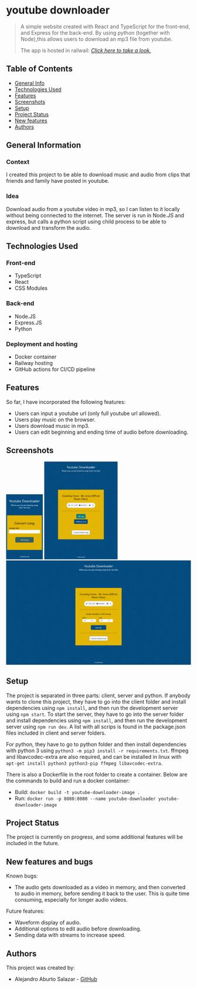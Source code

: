 # youtube downloader
> A simple website created with React and TypeScript for the front-end, and Express for the back-end. By using python (together with Node),this allows users to download an mp3 file from youtube.
>
> The app is hosted in railwail: [_Click here to take a look._](https://youtube-downloader.up.railway.app/)

## Table of Contents
* [General Info](#general-information)
* [Technologies Used](#technologies-used)
* [Features](#features)
* [Screenshots](#screenshots)
* [Setup](#setup)
* [Project Status](#project-status)
* [New features](#new-features)
* [Authors](#authors)


## General Information
### Context
I created this project to be able to download music and audio from clips that friends and family have posted in youtube.

### Idea
Download audio from a youtube video in mp3, so I can listen to it locally without being connected to the internet. The server is run in Node.JS and express, but calls a python script using child process to be able to download and transform the audio.

## Technologies Used
### Front-end
- TypeScript
- React
- CSS Modules

### Back-end
- Node.JS
- Express.JS
- Python

### Deployment and hosting
- Docker container
- Railway hosting
- GitHub actions for CI/CD pipeline


## Features
So far, I have incorporated the following features:
- Users can input a youtube url (only full youtube url allowed).
- Users play music on the browser.
- Users download music in mp3.
- Users can edit beginning and ending time of audio before downloading.


## Screenshots
<img src="./screenshots/mobile.png" width="100">
<img src="./screenshots/tablet.png" width="200">
<img src="./screenshots/laptop.png" width="600">


## Setup
The project is separated in three parts: client, server and python. If anybody wants to clone this project, they have to go into the client folder and install dependencies using `npm install`, and then run the development server using `npm start`. To start the server, they have to go into the server folder and install dependencies using `npm install`, and then run the development server using `npm run dev`. A list with all scrips is found in the package.json files included in client and server folders.

For python, they have to go to python folder and then install dependencies with python 3 using `python3 -m pip3 install -r requirements.txt`. ffmpeg and libavcodec-extra are also required, and can be installed in linux with `apt-get install python3 python3-pip ffmpeg libavcodec-extra`.

There is also a Dockerfile in the root folder to create a container. Below are the commands to build and run a docker container:
- Build: `docker build -t youtube-downloader-image .`
- Run: `docker run -p 8080:8080 --name youtube-downloader youtube-downloader-image`


## Project Status
The project is currently on progress, and some additional features will be included in the future.


## New features and bugs
Known bugs:
- The audio gets downloaded as a video in memory, and then converted to audio in memory, before sending it back to the user. This is quite time consuming, especially for longer audio videos.

Future features:
- Waveform display of audio.
- Additional options to edit audio before downloading.
- Sending data with streams to increase speed.


## Authors
This project was created by:
- Alejandro Aburto Salazar - [GitHub](https://github.com/aburto22)